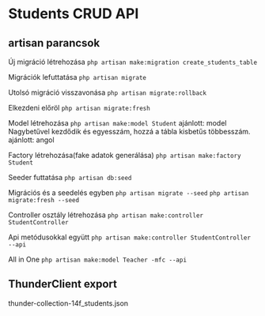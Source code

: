 # Students CRUD API

## artisan parancsok
Új migráció létrehozása
```php artisan make:migration create_students_table```

Migrációk lefuttatása
```php artisan migrate```

Utolsó migráció visszavonása
```php artisan migrate:rollback```

Elkezdeni előröl
```php artisan migrate:fresh```

Model létrehozása
```php artisan make:model Student```
ajánlott: model Nagybetűvel kezdődik és egyesszám, hozzá a tábla kisbetűs többesszám.
ajánlott: angol

Factory létrehozása(fake adatok generálása)
```php artisan make:factory Student```

Seeder futtatása
```php artisan db:seed```

Migrációs és a seedelés egyben
```php artisan migrate --seed```
```php artisan migrate:fresh --seed```

Controller osztály létrehozása
```php artisan make:controller StudentController```

Api metódusokkal együtt
```php artisan make:controller StudentController --api```

All in One
```php artisan make:model Teacher -mfc --api```

## ThunderClient export
thunder-collection-14f_students.json